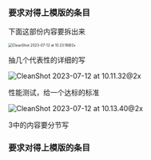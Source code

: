 ### **要求对得上模版的条目**



下面这部份内容要拆出来

<img src="http://img.wqkenqing.ren/typora_img/CleanShot%202023-07-12%20at%2010.23.18@2x-20230712102608848.png" alt="CleanShot 2023-07-12 at 10.23.18@2x" style="zoom:50%;" />

抽几个代表性的详细的写

![CleanShot 2023-07-12 at 10.11.32@2x](http://img.wqkenqing.ren/typora_img/CleanShot%202023-07-12%20at%2010.11.32@2x.png)

性能测试，给一个达标的标准

![CleanShot 2023-07-12 at 10.13.40@2x](http://img.wqkenqing.ren/typora_img/CleanShot%202023-07-12%20at%2010.13.40@2x.png)

3中的内容要分节写





### **要求对得上模版的条目**

